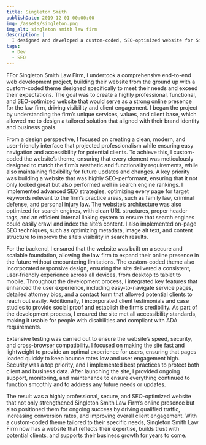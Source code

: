 ```yaml
---
title: Singleton Smith
publishDate: 2019-12-01 00:00:00
img: /assets/singleton.png
img_alt: singleton smith law firm
description: |
  I designed and developed a custom-coded, SEO-optimized website for Singleton Smith Law Firm. My end-to-end solution enhances user experience, boosts search engine rankings, and strengthens their online presence.
tags:
  - Dev
  - SEO
---
```


FFor Singleton Smith Law Firm, I undertook a comprehensive end-to-end web development project, building their website from the ground up with a custom-coded theme designed specifically to meet their needs and exceed their expectations. The goal was to create a highly professional, functional, and SEO-optimized website that would serve as a strong online presence for the law firm, driving visibility and client engagement. I began the project by understanding the firm’s unique services, values, and client base, which allowed me to design a tailored solution that aligned with their brand identity and business goals.

From a design perspective, I focused on creating a clean, modern, and user-friendly interface that projected professionalism while ensuring easy navigation and accessibility for potential clients. To achieve this, I custom-coded the website’s theme, ensuring that every element was meticulously designed to match the firm’s aesthetic and functionality requirements, while also maintaining flexibility for future updates and changes. A key priority was building a website that was highly SEO-performant, ensuring that it not only looked great but also performed well in search engine rankings. I implemented advanced SEO strategies, optimizing every page for target keywords relevant to the firm’s practice areas, such as family law, criminal defense, and personal injury law. The website’s architecture was also optimized for search engines, with clean URL structures, proper header tags, and an efficient internal linking system to ensure that search engines could easily crawl and index the site’s content. I also implemented on-page SEO techniques, such as optimizing metadata, image alt text, and content structure to improve the site’s visibility in search results.

For the backend, I ensured that the website was built on a secure and scalable foundation, allowing the law firm to expand their online presence in the future without encountering limitations. The custom-coded theme also incorporated responsive design, ensuring the site delivered a consistent, user-friendly experience across all devices, from desktop to tablet to mobile. Throughout the development process, I integrated key features that enhanced the user experience, including easy-to-navigate service pages, detailed attorney bios, and a contact form that allowed potential clients to reach out easily. Additionally, I incorporated client testimonials and case studies to provide social proof and establish the firm’s credibility. As part of the development process, I ensured the site met all accessibility standards, making it usable for people with disabilities and compliant with ADA requirements.

Extensive testing was carried out to ensure the website’s speed, security, and cross-browser compatibility. I focused on making the site fast and lightweight to provide an optimal experience for users, ensuring that pages loaded quickly to keep bounce rates low and user engagement high. Security was a top priority, and I implemented best practices to protect both client and business data. After launching the site, I provided ongoing support, monitoring, and maintenance to ensure everything continued to function smoothly and to address any future needs or updates.

The result was a highly professional, secure, and SEO-optimized website that not only strengthened Singleton Smith Law Firm’s online presence but also positioned them for ongoing success by driving qualified traffic, increasing conversion rates, and improving overall client engagement. With a custom-coded theme tailored to their specific needs, Singleton Smith Law Firm now has a website that reflects their expertise, builds trust with potential clients, and supports their business growth for years to come.